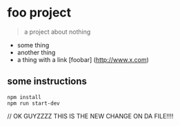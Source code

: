 # foo project

> a project about nothing

- some thing
- another thing
- a thing with a link [foobar] (http://www.x.com)


## some instructions

```
npm install
npm run start-dev

```

// OK GUYZZZZ THIS IS THE NEW CHANGE ON DA FILE!!!!

